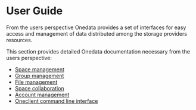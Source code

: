 # User Guide

From the users perspective Onedata provides a set of interfaces for easy access and management of data distributed among the storage providers resources. 

This section provides detailed Onedata documentation necessary from the users perspective:

* [Space management](using_onedata/space_management.md)
* [Group management](using_onedata/group_management.md)
* [File management](using_onedata/file_management.md)
* [Space collaboration](using_onedata/space_collaboration.md)
* [Account management](using_onedata/account_management.md)
* [Oneclient command line interface](using_onedata/oneclient.md)


